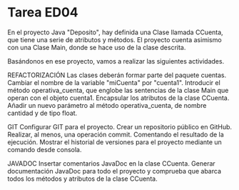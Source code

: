 # Tarea ED04

En el proyecto Java "Deposito", hay definida una Clase llamada CCuenta, que tiene una serie de atributos y métodos. El proyecto cuenta asimismo con una Clase Main, donde se hace uso de la clase descrita.

Basándonos en ese proyecto, vamos a realizar las siguientes actividades.

REFACTORIZACIÓN
Las clases deberán formar parte del paquete cuentas.
Cambiar el nombre de la variable "miCuenta" por "cuenta1".
Introducir el método operativa_cuenta, que englobe las sentencias de la clase Main que operan con el objeto cuenta1.
Encapsular los atributos de la clase CCuenta.
Añadir un nuevo parámetro al método operativa_cuenta, de nombre cantidad y de tipo float.

GIT
Configurar GIT para el proyecto. Crear un repositorio público en GitHub.
Realizar, al menos, una operación commit. Comentando el resultado de la ejecución.
Mostrar el historial de versiones para el proyecto mediante un comando desde consola.

JAVADOC
Insertar comentarios JavaDoc en la clase CCuenta.
Generar documentación JavaDoc para todo el proyecto y comprueba que abarca todos los métodos y atributos de la clase CCuenta.
